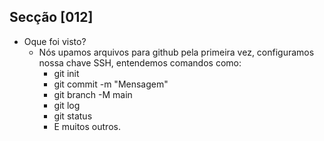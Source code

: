 ## Secção [012]

- Oque foi visto?
  - Nós upamos arquivos para github pela primeira vez, configuramos nossa chave SSH, entendemos comandos como:
    - git init
    - git commit -m "Mensagem"
    - git branch -M main
    - git log
    - git status
    - E muitos outros.
